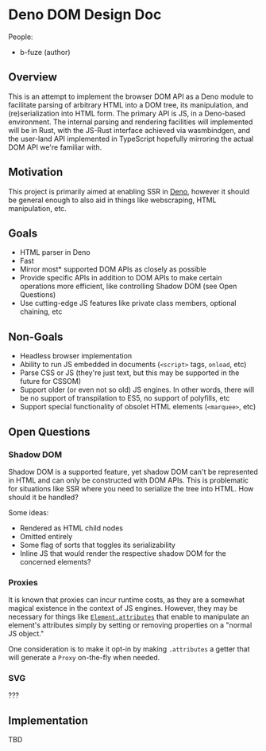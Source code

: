 # Deno DOM Design Doc

People:
  - b-fuze (author)

## Overview

This is an attempt to implement the browser DOM API as a Deno module to facilitate parsing of arbitrary HTML into a DOM tree, its manipulation, and (re)serialization into HTML form. The primary API is JS, in a Deno-based environment. The internal parsing and rendering facilities will implemented will be in Rust, with the JS-Rust interface achieved via wasmbindgen, and the user-land API implemented in TypeScript hopefully mirroring the actual DOM API we're familiar with.

## Motivation

This project is primarily aimed at enabling SSR in [Deno](https://deno.land/), however it should be general enough to also aid in things like webscraping, HTML manipulation, etc.

## Goals

 - HTML parser in Deno
 - Fast
 - Mirror most\* supported DOM APIs as closely as possible
 - Provide specific APIs in addition to DOM APIs to make certain operations more efficient, like controlling Shadow DOM (see Open Questions)
 - Use cutting-edge JS features like private class members, optional chaining, etc

## Non-Goals

 - Headless browser implementation
 - Ability to run JS embedded in documents (`<script>` tags, `onload`, etc)
 - Parse CSS or JS (they're just text, but this may be supported in the future for CSSOM)
 - Support older (or even not so old) JS engines. In other words, there will be no support of transpilation to ES5, no support of polyfills, etc
 - Support special functionality of obsolet HTML elements (`<marquee>`, etc)

## Open Questions

### Shadow DOM

Shadow DOM is a supported feature, yet shadow DOM can't be represented in HTML and can only be constructed with DOM APIs. This is problematic for situations like SSR where you need to serialize the tree into HTML. How should it be handled?

Some ideas:

 - Rendered as HTML child nodes
 - Omitted entirely
 - Some flag of sorts that toggles its serializability
 - Inline JS that would render the respective shadow DOM for the concerned elements?

### Proxies

It is known that proxies can incur runtime costs, as they are a somewhat magical existence in the context of JS engines. However, they may be necessary for things like [`Element.attributes`](https://developer.mozilla.org/en-US/docs/Web/API/Element/attributes) that enable to manipulate an element's attributes simply by setting or removing properties on a "normal JS object."

One consideration is to make it opt-in by making `.attributes` a getter that will generate a `Proxy` on-the-fly when needed.

### SVG

???

## Implementation

TBD

<!-- vim:set textwidth=0: -->

